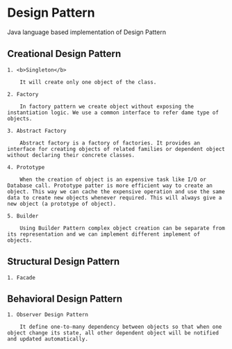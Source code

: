 # Design Pattern
Java language based implementation of Design Pattern

## Creational Design Pattern

	1. <b>Singleton</b>
	
		It will create only one object of the class.
		
	2. Factory
		
		In factory pattern we create object without exposing the instantiation logic. We use a common interface to refer dame type of objects.
		
	3. Abstract Factory
	
		Abstract factory is a factory of factories. It provides an interface for creating objects of related families or dependent object without declaring their concrete classes.
		
	4. Prototype
	
		When the creation of object is an expensive task like I/O or Database call. Prototype patter is more efficient way to create an object. This way we can cache the expensive operation and use the same data to create new objects whenever required. This will always give a new object (a prototype of object). 
		
	5. Builder
	
		Using Builder Pattern complex object creation can be separate from its representation and we can implement different implement of objects. 

## Structural Design Pattern

	1. Facade

## Behavioral Design Pattern

	1. Observer Design Pattern
	
		It define one-to-many dependency between objects so that when one object change its state, all other dependent object will be notified and updated automatically.



